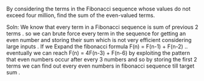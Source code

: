 By considering the terms in the Fibonacci sequence whose values 
do not exceed four million, find the sum of the even-valued terms.

Soln: We know that every term in a Fibonacci sequence is sum of previous 
  2 terms . so we can brute force every term in the sequence for getting 
  an even number and storing their sum which is not very efficient 
  considering large inputs . If we Expand the fibonacci formula F(n) = 
  F(n-1) + F(n-2) .. eventually we can reach 
  F(n) = 4F(n-3) + F(n-6)
  by exploiting the pattern that even numbers occur after every 3 numbers 
  and so by storing the first 2 terms we can find out every even numbers in
  fibonacci sequence till target sum . 

 
